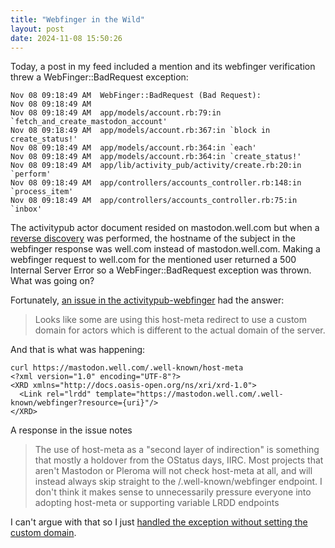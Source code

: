 ```yaml
---
title: "Webfinger in the Wild"
layout: post
date: 2024-11-08 15:50:26
---
```

Today, a post in my feed included a mention and its webfinger verification threw a WebFinger::BadRequest exception:

```
Nov 08 09:18:49 AM  WebFinger::BadRequest (Bad Request):
Nov 08 09:18:49 AM 
Nov 08 09:18:49 AM  app/models/account.rb:79:in `fetch_and_create_mastodon_account'
Nov 08 09:18:49 AM  app/models/account.rb:367:in `block in create_status!'
Nov 08 09:18:49 AM  app/models/account.rb:364:in `each'
Nov 08 09:18:49 AM  app/models/account.rb:364:in `create_status!'
Nov 08 09:18:49 AM  app/lib/activity_pub/activity/create.rb:20:in `perform'
Nov 08 09:18:49 AM  app/controllers/accounts_controller.rb:148:in `process_item'
Nov 08 09:18:49 AM  app/controllers/accounts_controller.rb:75:in `inbox'
```
The activitypub actor document resided on mastodon.well.com but when a [reverse discovery](https://www.w3.org/community/reports/socialcg/CG-FINAL-apwf-20240608/#reverse-discovery) was performed, the hostname of the subject in the webfinger response was well.com instead of mastodon.well.com.  Making a webfinger request to well.com for the mentioned user returned a 500 Internal Server Error so a WebFinger::BadRequest exception was thrown.  What was going on?

Fortunately, [an issue in the activitypub-webfinger](https://github.com/swicg/activitypub-webfinger/issues/28) had the answer:

> Looks like some are using this host-meta redirect to use a custom domain for actors which is different to the actual domain of the server.

And that is what was happening:

```
curl https://mastodon.well.com/.well-known/host-meta
<?xml version="1.0" encoding="UTF-8"?>
<XRD xmlns="http://docs.oasis-open.org/ns/xri/xrd-1.0">
  <Link rel="lrdd" template="https://mastodon.well.com/.well-known/webfinger?resource={uri}"/>
</XRD>
```

A response in the issue notes

> The use of host-meta as a "second layer of indirection" is something that mostly a holdover from the OStatus days, IIRC. Most projects that aren't Mastodon or Pleroma will not check host-meta at all, and will instead always skip straight to the /.well-known/webfinger endpoint. I don't think it makes sense to unnecessarily pressure everyone into adopting host-meta or supporting variable LRDD endpoints

I can't argue with that so I just [handled the exception without setting the custom domain](https://github.com/herestomwiththeweather/irwin/commit/10a8d622e022bc48521afd11e63fb3962fce71f4).
